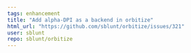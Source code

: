 ```yaml
---
tags: enhancement
title: "Add alpha-DPI as a backend in orbitize"
html_url: "https://github.com/sblunt/orbitize/issues/321"
user: sblunt
repo: sblunt/orbitize
---
```



